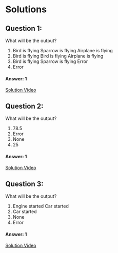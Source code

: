 # Solutions

## Question 1:
What will be the output?
1. Bird is flying
Sparrow is flying
Airplane is flying
2. Bird is flying
Bird is flying
Airplane is flying
3. Bird is flying
Sparrow is flying
Error
4. Error

#### Answer: 1
[Solution Video](#)

## Question 2:
What will be the output?
1. 78.5
2. Error
3. None
4. 25

#### Answer: 1
[Solution Video](#)

## Question 3:
What will be the output?
1. Engine started
Car started
2. Car started
3. None
4. Error

#### Answer: 1
[Solution Video](#)